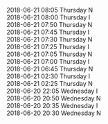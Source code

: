 2018-06-21 08:05 Thursday  N  
2018-06-21 08:00 Thursday  I  
2018-06-21 07:50 Thursday  N  
2018-06-21 07:45 Thursday  I  
2018-06-21 07:30 Thursday  N  
2018-06-21 07:25 Thursday  I  
2018-06-21 07:05 Thursday  N  
2018-06-21 07:00 Thursday  I  
2018-06-21 06:45 Thursday  N  
2018-06-21 02:30 Thursday  I  
2018-06-21 02:25 Thursday  N  
2018-06-20 22:05 Wednesday  I  
2018-06-20 20:50 Wednesday  N  
2018-06-20 20:35 Wednesday  I  
2018-06-20 20:30 Wednesday  N  

